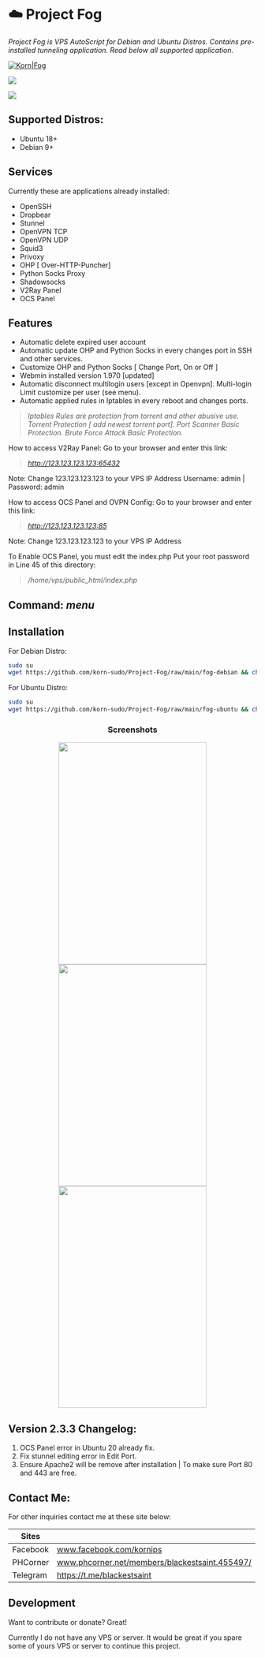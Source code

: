 # ☁️ Project Fog 


_Project Fog is VPS AutoScript for Debian and Ubuntu Distros.
Contains pre-installed tunneling application. Read below all supported application._

[![Korn|Fog](https://cldup.com/dTxpPi9lDf.thumb.png)](https://nodesource.com/products/Kornsolid) 

![](https://komarev.com/ghpvc/?username=korn-sudo&color=green) 
<p align="d"> <img src="https://img.shields.io/badge/Version-2.3.2-pink.svg" </p>


## Supported Distros:

- Ubuntu 18+
- Debian 9+

## Services

Currently these are applications already installed:

- OpenSSH
- Dropbear
- Stunnel
- OpenVPN TCP
- OpenVPN UDP
- Squid3
- Privoxy
- OHP [ Over-HTTP-Puncher]
- Python Socks Proxy
- Shadowsocks
- V2Ray Panel
- OCS Panel


## Features

- Automatic delete expired user account
- Automatic update OHP and Python Socks in every changes port in SSH and other services.
- Customize OHP and Python Socks [ Change Port, On or Off ]
- Webmin installed version 1.970 [updated]
- Automatic disconnect multilogin users [except in Openvpn].
              Multi-login Limit customize per user (see menu).
- Automatic applied rules in Iptables in every reboot and changes ports.


>_Iptables Rules are protection from torrent and other abusive use.
> Torrent Protection [ add newest torrent port].
> Port Scanner Basic Protection.
> Brute Force Attack Basic Protection._

How to access V2Ray Panel:
Go to your browser and enter this link: 
>_http://123.123.123.123:65432_

Note: Change 123.123.123.123 to your VPS IP Address
Username: admin | Password: admin

How to access OCS Panel and OVPN Config:
Go to your browser and enter this link: 
>_http://123.123.123.123:85_

Note: Change 123.123.123.123 to your VPS IP Address

To Enable OCS Panel, you must edit the index.php 
Put your root password in Line 45 of this directory:
>_/home/vps/public_html/index.php_

## Command: _menu_

## Installation


For Debian Distro:

```sh
sudo su
wget https://github.com/korn-sudo/Project-Fog/raw/main/fog-debian && chmod +x ./fog-debian && ./fog-debian
```
For Ubuntu Distro:
```sh
sudo su
wget https://github.com/korn-sudo/Project-Fog/raw/main/fog-ubuntu && chmod +x ./fog-ubuntu && ./fog-ubuntu
```
<h3 align="center">Screenshots</h3>
<p align="center">
<img src="https://phcorner.net/attachments/1613046228263-png.1297707/" width=300 height=450 >
<img src="https://phcorner.net/attachments/screenshot_20210211-183356_chrome-jpg.1297712/" width=300 height=450 >
 <img src="https://phcorner.net/attachments/1613383892218-png.1302954/" width=300 height=450 >
</p>

## Version 2.3.3 Changelog:
1. OCS Panel error in Ubuntu 20 already fix.
2. Fix stunnel editing error in Edit Port.
3. Ensure Apache2 will be remove after installation | To make sure Port 80 and 443 are free.

## Contact Me:

For other inquiries contact me at these site below:

| Sites | |
| ------ | ------ |
| Facebook | www.facebook.com/kornips |
| PHCorner | www.phcorner.net/members/blackestsaint.455497/|
| Telegram | https://t.me/blackestsaint |


## Development

Want to contribute or donate? Great!

Currently I do not have any VPS or server. It would be great if you spare some of yours VPS or server to continue this project.


   [git-repo-url]: <https://github.com/joemccann/dillinger.git>
   [john gruber]: <http://daringfireball.net>
   [df1]: <http://daringfireball.net/projects/markdown/>
   [markdown-it]: <https://github.com/markdown-it/markdown-it>
   [Ace Editor]: <http://ace.ajax.org>
   [node.js]: <http://nodejs.org>
   [Twitter Bootstrap]: <http://twitter.github.com/bootstrap/>
   [jQuery]: <http://jquery.com>
   [@tjholowaychuk]: <http://twitter.com/tjholowaychuk>
   [express]: <http://expressjs.com>
   [AngularJS]: <http://angularjs.org>
   [Gulp]: <http://gulpjs.com>

   [PlDb]: <https://github.com/joemccann/dillinger/tree/master/plugins/dropbox/README.md>
   [PlGh]: <https://github.com/joemccann/dillinger/tree/master/plugins/github/README.md>
   [PlGd]: <https://github.com/joemccann/dillinger/tree/master/plugins/googledrive/README.md>
   [PlOd]: <https://github.com/joemccann/dillinger/tree/master/plugins/onedrive/README.md>
   [PlMe]: <https://github.com/joemccann/dillinger/tree/master/plugins/medium/README.md>
   [PlGa]: <https://github.com/RahulHP/dillinger/blob/master/plugins/googleanalytics/README.md>
